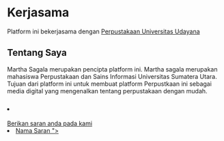 <html></html>
<Perpustakaan pribadi Martha Sagala>
<head></head>
<h1>Kerjasama</h1>Platform ini bekerjasama dengan <a><a href="https://e-perpus.unud.ac.id/">Perpustakaan Universitas Udayana</a>
<h2>Tentang Saya</h2>Martha Sagala merupakan pencipta platform ini. Martha sagala merupakan mahasiswa Perpustakaan dan Sains Informasi Universitas Sumatera Utara. Tujuan dari platform ini untuk membuat platform Perpustkaan ini sebagai media digital yang mengenalkan tentang perpustakaan dengan mudah. 
<h3><li><a href="home"Saran></li></h3>Berikan saran anda pada kami
<li><a href="home"
      <table>
  <tr>
    <th>Nama</th>
    <th>Saran</th>
  </tr>
  <tr>
    <td></td>
    <td></td>
  </tr>
</table>"></li>
